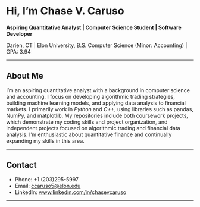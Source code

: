 # Hi, I’m Chase V. Caruso

**Aspiring Quantitative Analyst | Computer Science Student | Software Developer**

Darien, CT | Elon University, B.S. Computer Science (Minor: Accounting) | GPA: 3.94

---

## About Me
I’m an aspiring quantitative analyst with a background in computer science and accounting. I focus on developing algorithmic trading strategies, building machine learning models, and applying data analysis to financial markets. I primarily work in *Python* and *C++*, using libraries such as pandas, NumPy, and matplotlib. My repositories include both coursework projects, which demonstrate my coding skills and project organization, and independent projects focused on algorithmic trading and financial data analysis. I’m enthusiastic about quantitative finance and continually expanding my skills in this area.

---

## Contact

- Phone: +1 (203)295-5997
- Email: ccaruso5@elon.edu
- LinkedIn: www.linkedin.com/in/chasevcaruso

---
